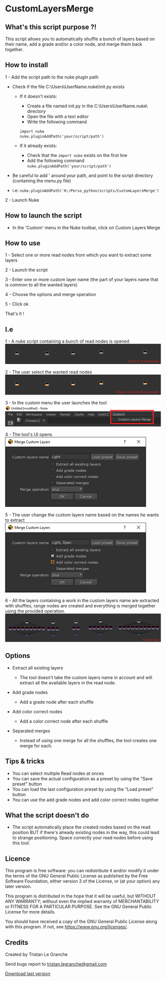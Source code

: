 # CustomLayersMerge

## What's this script purpose ?!
This script allows you to automatically shuffle a bunch of layers based on their name, add a grade and/or a color node, and merge them back together.

## How to install

1 - Add the script path to the nuke plugin path

- Check if the file C:\Users\UserName\.nuke\init.py exists
    - If it doesn't exists:
        - Create a file named init.py in the C:\Users\UserName\.nuke\ directory
        - Open the file with a text editor
        - Write the following command
        
        ```
      import nuke
        nuke.pluginAddPath('your/script/path')
      ```
      
  - If it already exists:
    - Check that the `import nuke` exists on the first line
    - Add the following command ` nuke.pluginAddPath('your/script/path')`
    
- Be careful to add ' around your path, and point to the script directory (containing the menu.py file)
- i.e: `nuke.pluginAddPath('H:/Perso_python/scripts/CustomLayersMerge')`

2 - Launch Nuke

## How to launch the script

- In the 'Custom' menu in the Nuke toolbar, click on Custom Layers Merge

## How to use

1 - Select one or more read nodes from which you want to extract some layers

2 - Launch the script

3 - Enter one or more custom layer name (the part of your layers name that is common to all the wanted layers)

4 - Choose the options and merge operation

5 - Click ok 

That's it !

## I.e

1 - A nuke script containing a bunch of read nodes is opened  
![open scene](Documentation/01.jpg)

2 - The user select the wanted read nodes
![open scene](Documentation/02.jpg)

3 - In the custom menu the user launches the tool
![open scene](Documentation/03.jpg)

4 - The tool's UI opens
![open scene](Documentation/04.jpg)

5 - The user change the custom layers name based on the names he wants to extract
![open scene](Documentation/05.jpg)

6 - All the layers containing a work in the custom layers name are extracted with shuffles, range nodes are created and everything is merged together using the provided operation.
![open scene](Documentation/06.jpg)

## Options

- Extract all existing layers
    - The tool doesn't take the custom layers name in account and will extract all the available layers in the read node.
    
- Add grade nodes
    - Add a grade node after each shuffle
    
- Add color correct nodes
    - Add a color correct node after each shuffle
    
- Separated merges
    - Instead of using one merge for all the shuffles, the tool creates one merge for each.

## Tips & tricks
- You can select multiple Read nodes at onces
- You can save the actual configuration as a preset by using the "Save preset" button
- You can load the last configuration preset by using the "Load preset" button
- You can use the add grade nodes and add color correct nodes together

## What the script doesn't do
- The script automatically place the created nodes based on the read position BUT if there's already existing nodes in the way, this could lead to strange positioning. Space correctly your read nodes before using this tool.

## Licence
This program is free software: you can redistribute it and/or modify
it under the terms of the GNU General Public License as published by
the Free Software Foundation, either version 3 of the License, or
(at your option) any later version.

This program is distributed in the hope that it will be useful,
but WITHOUT ANY WARRANTY; without even the implied warranty of
MERCHANTABILITY or FITNESS FOR A PARTICULAR PURPOSE.  See the
GNU General Public License for more details.

You should have received a copy of the GNU General Public License
along with this program.  If not, see <https://www.gnu.org/licenses/>.

## Credits
Created by Tristan Le Granche    

Send bugs report to tristan.legranche@gmail.com

[Download last version](https://github.com/Strangenoise/CustomLayersMerge) 
